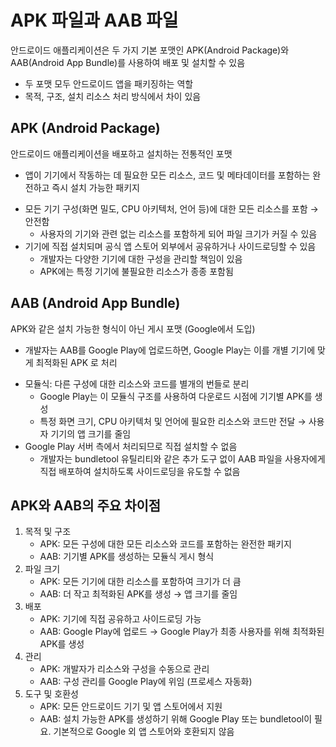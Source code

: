 # APK 파일과 AAB 파일

안드로이드 애플리케이션은 두 가지 기본 포맷인 APK(Android Package)와 AAB(Android App Bundle)를 사용하여 배포 및 설치할 수 있음

- 두 포맷 모두 안드로이드 앱을 패키징하는 역할
- 목적, 구조, 설치 리소스 처리 방식에서 차이 있음

## APK (Android Package)

<aside>

안드로이드 애플리케이션을 배포하고 설치하는 전통적인 포맷

- 앱이 기기에서 작동하는 데 필요한 모든 리소스, 코드 및 메타데이터를 포함하는 완전하고 즉시 설치 가능한 패키지
</aside>

- 모든 기기 구성(화면 밀도, CPU 아키텍처, 언어 등)에 대한 모든 리소스를 포함 → 안전함
    - 사용자의 기기와 관련 없는 리소스를 포함하게 되어 파일 크기가 커질 수 있음
- 기기에 직접 설치되며 공식 앱 스토어 외부에서 공유하거나 사이드로딩할 수 있음
    - 개발자는 다양한 기기에 대한 구성을 관리할 책임이 있음
    - APK에는 특정 기기에 불필요한 리소스가 종종 포함됨

## AAB (Android App Bundle)

<aside>

APK와 같은 설치 가능한 형식이 아닌 게시 포맷 (Google에서 도입)

- 개발자는 AAB를 Google Play에 업로드하면, Google Play는 이를 개별 기기에 맞게 최적화된 APK 로 처리
</aside>

- 모듈식: 다른 구성에 대한 리소스와 코드를 별개의 번들로 분리
    - Google Play는 이 모듈식 구조를 사용하여 다운로드 시점에 기기별 APK를 생성
    - 특정 화면 크기, CPU 아키텍처 및 언어에 필요한 리소스와 코드만 전달 → 사용자 기기의 앱 크기를 줄임
- Google Play 서버 측에서 처리되므로 직접 설치할 수 없음
    - 개발자는 bundletool 유틸리티와 같은 추가 도구 없이 AAB 파일을 사용자에게 직접 배포하여 설치하도록 사이드로딩을 유도할 수 없음

## APK와 AAB의 주요 차이점

1. 목적 및 구조
    - APK: 모든 구성에 대한 모든 리소스와 코드를 포함하는 완전한 패키지
    - AAB: 기기별 APK를 생성하는 모듈식 게시 형식
2. 파일 크기
    - APK: 모든 기기에 대한 리소스를 포함하여 크기가 더 큼
    - AAB: 더 작고 최적화된 APK를 생성 → 앱 크기를 줄임
3. 배포
    - APK: 기기에 직접 공유하고 사이드로딩 가능
    - AAB: Google Play에 업로드 → Google Play가 최종 사용자를 위해 최적화된 APK를 생성
4. 관리
    - APK: 개발자가 리소스와 구성을 수동으로 관리
    - AAB: 구성 관리를 Google Play에 위임 (프로세스 자동화)
5. 도구 및 호환성
    - APK: 모든 안드로이드 기기 및 앱 스토어에서 지원
    - AAB: 설치 가능한 APK를 생성하기 위해 Google Play 또는 bundletool이 필요. 기본적으로 Google 외 앱 스토어와 호환되지 않음